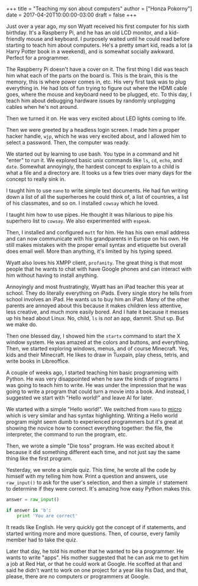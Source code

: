 +++
title = "Teaching my son about computers"
author = ["Honza Pokorny"]
date = 2017-04-20T10:00:00-03:00
draft = false
+++

Just over a year ago, my son Wyatt received his first computer for his sixth
birthday. It's a Raspberry Pi, and he has an old LCD monitor, and a
kid-friendly mouse and keyboard. I purposely waited until he could read before
starting to teach him about computers. He's a pretty smart kid, reads a lot (a
Harry Potter book in a weekend), and is somewhat socially awkward. Perfect for
a programmer.

The Raspberry Pi doesn't have a cover on it. The first thing I did was teach
him what each of the parts on the board is. This is the brain, this is the
memory, this is where power comes in, etc. His very first task was to plug
everything in. He had lots of fun trying to figure out where the HDMI cable
goes, where the mouse and keyboard need to be plugged, etc. To this day, I
teach him about debugging hardware issues by randomly unplugging cables when
he's not around.

Then we turned it on. He was very excited about LED lights coming to life.

Then we were greeted by a headless login screen. I made him a proper hacker
handle, `wjp`, which he was very excited about, and I allowed him to select a
password. Then, the computer was ready.

We started out by learning to use bash. You type in a command and hit "enter"
to run it. We explored basic unix commands like `ls`, `cd`, `echo`, and
`date`. Somewhat annoyingly, the hardest concept to explain to a child is
what a file and a directory are. It tooks us a few tries over many days for the
concept to really sink in.

I taught him to use `nano` to write simple text documents. He had fun writing
down a list of all the superheroes he could think of, a list of countries, a
list of his classmates, and so on. I installed `cowsay` which he loved.

I taught him how to use pipes. He thought it was hilarious to pipe his
superhero list to `cowsay`. We also experimented with `espeak`.

Then, I installed and configured `mutt` for him. He has his own email address
and can now communicate with his grandparents in Europe on his own. He still
makes mistakes with the proper email syntax and etiquette but overall does email
well. More than anything, it's limited by his typing speed.

Wyatt also loves his XMPP client, `profanity`. The great thing is that most
people that he wants to chat with have Google phones and can interact with him
without having to install anything.

Annoyingly and most frustratingly, Wyatt has an iPad teacher this year at
school. They do literally everything on iPads. Every single story he tells
from school involves an iPad. He wants us to buy him an iPad. Many of the
other parents are annoyed about this because it makes children less attentive,
less creative, and much more easily bored. And I hate it because it messes up
his head about Linux. No, child, `ls` is _not_ an app, dammit. Shut up. But
we make do.

Then one blessed day, I showed him the `startx` command to start the X window
system. He was amazed at the colors and buttons, and everything. Then, we
started exploring windows, menus, and of course Minecraft. Yes, kids and their
Minecraft. He likes to draw in Tuxpain, play chess, tetris, and write books in
Libreoffice.

A couple of weeks ago, I started teaching him basic programming with Python. He
was very disappointed when he saw the kinds of programs I was going to teach him
to write. He was under the impression that he was going to write a program that
could turn a movie into a book. And instead, I suggested we start with "Hello
world!" and leave AI for later.

We started with a simple "Hello world!". We switched from `nano` to [micro](https://github.com/zyedidia/micro)
which is very similar and has syntax highlighting. Writing a Hello world
program might seem dumb to experienced programmers but it's great at showing the
novice how to connect everything together: the file, the interpreter, the
command to run the program, etc.

Then, we wrote a simple "Die toss" program. He was excited about it because it
did something different each time, and not just say the same thing like the
first program.

Yesterday, we wrote a simple quiz. This time, he wrote all the code by himself
with my telling him how. Print a question and answers, use `raw_input()` to
ask for the user's selection, and then a simple `if` statement to determine if
they were correct. It's amazing how easy Python makes this.

```python
answer = raw_input()

if answer is 'b':
    print 'You are correct'
```

It reads like English. He very quickly got the concept of if statements, and
started writing more and more questions. Then, of course, every family member
had to take the quiz.

Later that day, he told his mother that he wanted to be a programmer. He wants
to write "apps". His mother suggested that he can ask me to get him a job at
Red Hat, or that he could work at Google. He scoffed at that and said he didn't
want to work on one project for a year like his Dad, and that, please, there are
no computers or programmers at Google.
